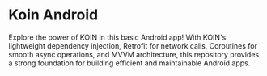 # Koin Android
Explore the power of KOIN in this basic Android app! With KOIN's lightweight dependency injection, Retrofit for network calls, Coroutines for smooth async operations, and MVVM architecture, this repository provides a strong foundation for building efficient and maintainable Android apps. 


